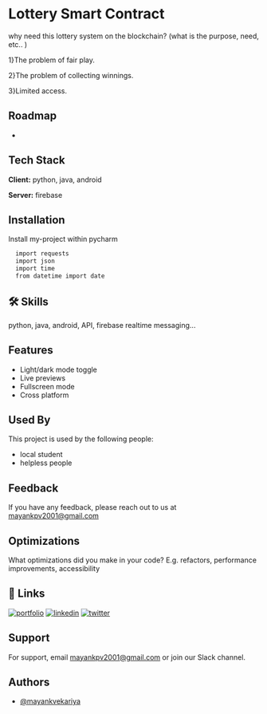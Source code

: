 
# Lottery Smart Contract

why need this lottery system on the blockchain? (what is the purpose, need, etc.. )

1}The problem of fair play.

2}The problem of collecting winnings.

3}Limited access.





## Roadmap

- 



## Tech Stack

**Client:** python, java, android

**Server:** firebase


## Installation

Install my-project within pycharm

```bash
  import requests
  import json
  import time
  from datetime import date   
```
    
## 🛠 Skills
python, java, android, API, firebase realtime messaging...


## Features

- Light/dark mode toggle
- Live previews
- Fullscreen mode
- Cross platform


## Used By

This project is used by the following people:

- local student
- helpless people


## Feedback

If you have any feedback, please reach out to us at mayankpv2001@gmail.com


## Optimizations

What optimizations did you make in your code? E.g. refactors, performance improvements, accessibility


## 🔗 Links
[![portfolio](https://img.shields.io/badge/my_portfolio-000?style=for-the-badge&logo=ko-fi&logoColor=white)](https://katherinempeterson.com/)
[![linkedin](https://img.shields.io/badge/linkedin-0A66C2?style=for-the-badge&logo=linkedin&logoColor=white)](https://www.linkedin.com/)
[![twitter](https://img.shields.io/badge/twitter-1DA1F2?style=for-the-badge&logo=twitter&logoColor=white)](https://twitter.com/)


## Support

For support, email mayankpv2001@gmail.com or join our Slack channel.


## Authors

- [@mayankvekariya](https://www.github.com/octokatherine)

